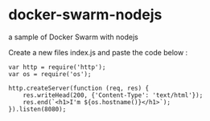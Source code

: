 # docker-swarm-nodejs
a sample of Docker Swarm with nodejs


Create a new files index.js and paste the code below : 

```node
var http = require('http');
var os = require('os');

http.createServer(function (req, res) {
    res.writeHead(200, {'Content-Type': 'text/html'});
    res.end(`<h1>I'm ${os.hostname()}</h1>`);
}).listen(8080);
```
